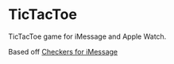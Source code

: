# TicTacToe
TicTacToe game for iMessage and Apple Watch.

Based off [Checkers for iMessage](https://github.com/bartkozal/checkers/tree/master/Checkers)
